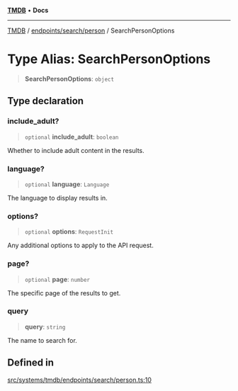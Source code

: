 [**TMDB**](../../../../README.md) • **Docs**

***

[TMDB](../../../../README.md) / [endpoints/search/person](../README.md) / SearchPersonOptions

# Type Alias: SearchPersonOptions

> **SearchPersonOptions**: `object`

## Type declaration

### include\_adult?

> `optional` **include\_adult**: `boolean`

Whether to include adult content in the results.

### language?

> `optional` **language**: `Language`

The language to display results in.

### options?

> `optional` **options**: `RequestInit`

Any additional options to apply to the API request.

### page?

> `optional` **page**: `number`

The specific page of the results to get.

### query

> **query**: `string`

The name to search for.

## Defined in

[src/systems/tmdb/endpoints/search/person.ts:10](https://github.com/Norviah/media-hub/blob/18a8c2edf600e1d27fc5173db1855dfb068c9a34/src/systems/tmdb/endpoints/search/person.ts#L10)
